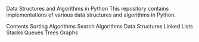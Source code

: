 Data Structures and Algorithms in Python
This repository contains implementations of various data structures and algorithms in Python.

Contents
Sorting Algorithms
Search Algorithms
Data Structures
Linked Lists
Stacks
Queues
Trees
Graphs
